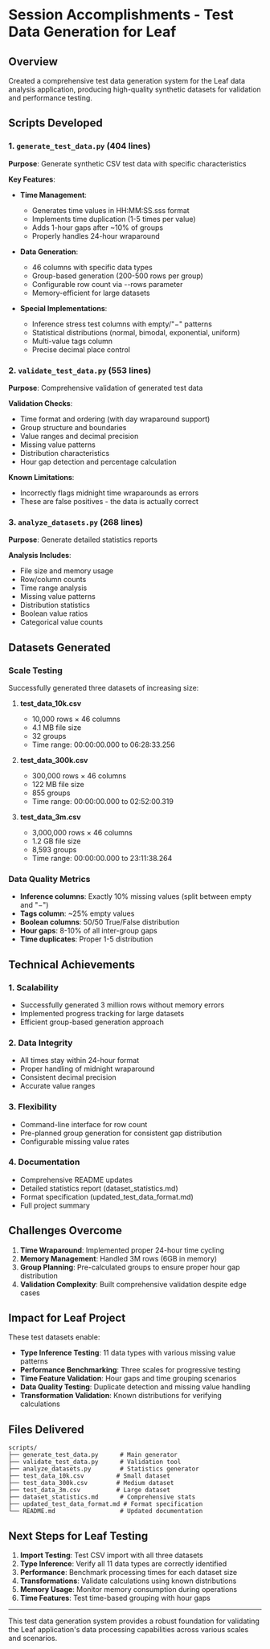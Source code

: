 # Session Accomplishments - Test Data Generation for Leaf

## Overview
Created a comprehensive test data generation system for the Leaf data analysis application, producing high-quality synthetic datasets for validation and performance testing.

## Scripts Developed

### 1. `generate_test_data.py` (404 lines)
**Purpose**: Generate synthetic CSV test data with specific characteristics

**Key Features**:
- **Time Management**: 
  - Generates time values in HH:MM:SS.sss format
  - Implements time duplication (1-5 times per value)
  - Adds 1-hour gaps after ~10% of groups
  - Properly handles 24-hour wraparound
  
- **Data Generation**:
  - 46 columns with specific data types
  - Group-based generation (200-500 rows per group)
  - Configurable row count via --rows parameter
  - Memory-efficient for large datasets

- **Special Implementations**:
  - Inference stress test columns with empty/"−" patterns
  - Statistical distributions (normal, bimodal, exponential, uniform)
  - Multi-value tags column
  - Precise decimal place control

### 2. `validate_test_data.py` (553 lines)
**Purpose**: Comprehensive validation of generated test data

**Validation Checks**:
- Time format and ordering (with day wraparound support)
- Group structure and boundaries
- Value ranges and decimal precision
- Missing value patterns
- Distribution characteristics
- Hour gap detection and percentage calculation

**Known Limitations**:
- Incorrectly flags midnight time wraparounds as errors
- These are false positives - the data is actually correct

### 3. `analyze_datasets.py` (268 lines)
**Purpose**: Generate detailed statistics reports

**Analysis Includes**:
- File size and memory usage
- Row/column counts
- Time range analysis
- Missing value patterns
- Distribution statistics
- Boolean value ratios
- Categorical value counts

## Datasets Generated

### Scale Testing
Successfully generated three datasets of increasing size:

1. **test_data_10k.csv**
   - 10,000 rows × 46 columns
   - 4.1 MB file size
   - 32 groups
   - Time range: 00:00:00.000 to 06:28:33.256

2. **test_data_300k.csv**
   - 300,000 rows × 46 columns
   - 122 MB file size
   - 855 groups
   - Time range: 00:00:00.000 to 02:52:00.319

3. **test_data_3m.csv**
   - 3,000,000 rows × 46 columns
   - 1.2 GB file size
   - 8,593 groups
   - Time range: 00:00:00.000 to 23:11:38.264

### Data Quality Metrics
- **Inference columns**: Exactly 10% missing values (split between empty and "−")
- **Tags column**: ~25% empty values
- **Boolean columns**: 50/50 True/False distribution
- **Hour gaps**: 8-10% of all inter-group gaps
- **Time duplicates**: Proper 1-5 distribution

## Technical Achievements

### 1. Scalability
- Successfully generated 3 million rows without memory errors
- Implemented progress tracking for large datasets
- Efficient group-based generation approach

### 2. Data Integrity
- All times stay within 24-hour format
- Proper handling of midnight wraparound
- Consistent decimal precision
- Accurate value ranges

### 3. Flexibility
- Command-line interface for row count
- Pre-planned group generation for consistent gap distribution
- Configurable missing value rates

### 4. Documentation
- Comprehensive README updates
- Detailed statistics report (dataset_statistics.md)
- Format specification (updated_test_data_format.md)
- Full project summary

## Challenges Overcome

1. **Time Wraparound**: Implemented proper 24-hour time cycling
2. **Memory Management**: Handled 3M rows (6GB in memory)
3. **Group Planning**: Pre-calculated groups to ensure proper hour gap distribution
4. **Validation Complexity**: Built comprehensive validation despite edge cases

## Impact for Leaf Project

These test datasets enable:
- **Type Inference Testing**: 11 data types with various missing value patterns
- **Performance Benchmarking**: Three scales for progressive testing
- **Time Feature Validation**: Hour gaps and time grouping scenarios
- **Data Quality Testing**: Duplicate detection and missing value handling
- **Transformation Validation**: Known distributions for verifying calculations

## Files Delivered

```
scripts/
├── generate_test_data.py      # Main generator
├── validate_test_data.py      # Validation tool
├── analyze_datasets.py        # Statistics generator
├── test_data_10k.csv         # Small dataset
├── test_data_300k.csv        # Medium dataset
├── test_data_3m.csv          # Large dataset
├── dataset_statistics.md      # Comprehensive stats
├── updated_test_data_format.md # Format specification
└── README.md                  # Updated documentation
```

## Next Steps for Leaf Testing

1. **Import Testing**: Test CSV import with all three datasets
2. **Type Inference**: Verify all 11 data types are correctly identified
3. **Performance**: Benchmark processing times for each dataset size
4. **Transformations**: Validate calculations using known distributions
5. **Memory Usage**: Monitor memory consumption during operations
6. **Time Features**: Test time-based grouping with hour gaps

---

This test data generation system provides a robust foundation for validating the Leaf application's data processing capabilities across various scales and scenarios.